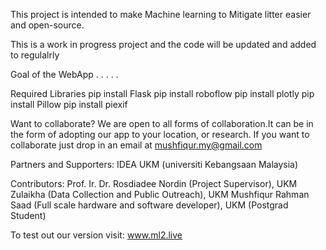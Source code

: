 This project is intended to make Machine learning to Mitigate litter easier and open-source. 

This is a work in progress project and the code will be updated and added to regulalrly

Goal of the WebApp
.
.
.
.
.


Required Libraries
pip install Flask
pip install roboflow
pip install plotly
pip install Pillow
pip install piexif

Want to collaborate?
We are open to all forms of collaboration.It can be in the form of adopting our app to your location, or research. If you want to collaborate just drop in an email at mushfiqur.my@gmail.com

Partners and Supporters:
IDEA UKM (universiti Kebangsaan Malaysia)

Contributors:
Prof. Ir. Dr. Rosdiadee Nordin (Project Supervisor), UKM
Zulaikha (Data Collection and Public Outreach), UKM
Mushfiqur Rahman Saad (Full scale hardware and software developer), UKM (Postgrad Student)

To test out our version visit:
www.ml2.live

